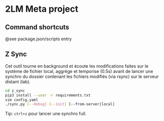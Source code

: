 # 2LM Meta project

## Command shortcuts
@see package.json/scripts entry

## Z Sync

Cet outil tourne en background et écoute les modifications faites sur le système de fichier local, aggrège et temporise (0.5s) avant de lancer une synchro du dossier contenant les fichiers modifiés (via rsync) sur le serveur distant (lab).

```bash
cd z_sync
pip3 install --user -r requirements.txt
vim config.yaml
./sync.py [--debug] [--init] [--from-server|local] 
```

Tip: `ctrl+z` pour lancer une synchro full.
